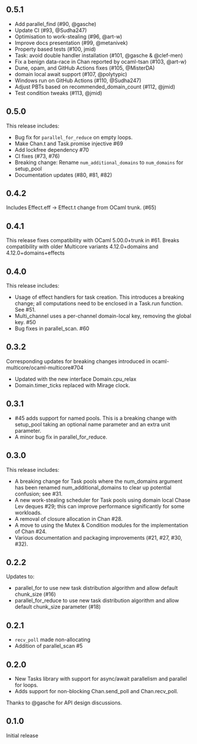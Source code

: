 ## 0.5.1

* Add parallel_find (#90, @gasche)
* Update CI (#93, @Sudha247)
* Optimisation to work-stealing (#96, @art-w)
* Improve docs presentation (#99, @metanivek)
* Property based tests (#100, jmid)
* Task: avoid double handler installation (#101, @gasche & @clef-men)
* Fix a benign data-race in Chan reported by ocaml-tsan (#103, @art-w)
* Dune, opam, and GitHub Actions fixes (#105, @MisterDA)
* domain local await support (#107, @polytypic)
* Windows run on GitHub Actions (#110, @Sudha247)
* Adjust PBTs based on recommended_domain_count (#112, @jmid)
* Test condition tweaks (#113, @jmid)

## 0.5.0

This release includes:

* Bug fix for `parallel_for_reduce` on empty loops.
* Make Chan.t and Task.promise injective #69
* Add lockfree dependency #70
* CI fixes (#73, #76)
* Breaking change: Rename `num_additional_domains` to `num_domains` for setup_pool
* Documentation updates (#80, #81, #82)

## 0.4.2

Includes Effect.eff -> Effect.t change from OCaml trunk. (#65)

## 0.4.1

This release fixes compatibility with OCaml 5.00.0+trunk in #61. Breaks compatibility with older Multicore variants 4.12.0+domains and 4.12.0+domains+effects

## 0.4.0

This release includes:

* Usage of effect handlers for task creation. This introduces a breaking change; all computations need to be enclosed in a Task.run function. See #51.
* Multi_channel uses a per-channel domain-local key, removing the global key. #50
* Bug fixes in parallel_scan. #60

## 0.3.2

Corresponding updates for breaking changes introduced in ocaml-multicore/ocaml-multicore#704

* Updated with the new interface Domain.cpu_relax
* Domain.timer_ticks replaced with Mirage clock.

## 0.3.1

* #45 adds support for named pools. This is a breaking change with setup_pool taking an optional name parameter and an extra unit parameter.
* A minor bug fix in parallel_for_reduce.

## 0.3.0

This release includes:

* A breaking change for Task pools where the num_domains argument has been renamed num_additional_domains to clear up potential confusion; see #31.
* A new work-stealing scheduler for Task pools using domain local Chase Lev deques #29; this can improve performance significantly for some workloads.
* A removal of closure allocation in Chan #28.
* A move to using the Mutex & Condition modules for the implementation of Chan #24.
* Various documentation and packaging improvements (#21, #27, #30, #32).

## 0.2.2

Updates to:

* parallel_for to use new task distribution algorithm and allow default chunk_size (#16)
* parallel_for_reduce to use new task distribution algorithm and allow default chunk_size parameter (#18)

## 0.2.1

* `recv_poll` made non-allocating
* Addition of parallel_scan #5

## 0.2.0

* New Tasks library with support for async/await parallelism and parallel for loops.
* Adds support for non-blocking Chan.send_poll and Chan.recv_poll.

Thanks to @gasche for API design discussions.

## 0.1.0

Initial release